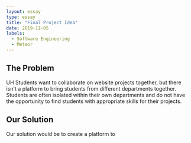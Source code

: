 ```yaml
---
layout: essay
type: essay
title: "Final Project Idea"
date: 2019-11-05
labels:
  - Software Engineering
  - Meteor
---
```


## The Problem
UH Students want to collaborate on website projects together, but there isn't a platform to bring students from different departments together. Students are often isolated within their own departments and do not have the opportunity to find students with appropriate skills for their projects.

## Our Solution
Our solution would be to create a platform to 
